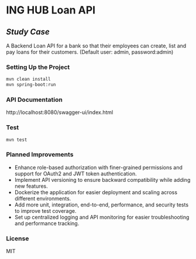 # ING HUB Loan API
## _Study Case_
A Backend Loan API for a bank so that their employees can create, list and pay loans for their customers.
(Default user: admin, password:admin)
### Setting Up the Project

```sh
mvn clean install
mvn spring-boot:run
```
### API Documentation
http://localhost:8080/swagger-ui/index.html

### Test
```sh
mvn test
```
### Planned Improvements

- Enhance role-based authorization with finer-grained permissions and support for OAuth2 and JWT token authentication.
- Implement API versioning to ensure backward compatibility while adding new features.
- Dockerize the application for easier deployment and scaling across different environments.
- Add more unit, integration, end-to-end, performance, and security tests to improve test coverage.
- Set up centralized logging and API monitoring for easier troubleshooting and performance tracking.

### License
MIT


